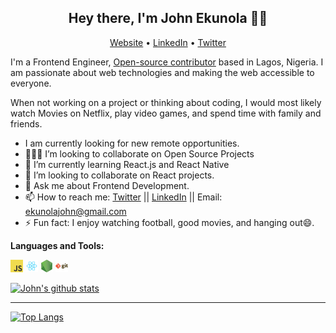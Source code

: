 <h2 align="center"> Hey there, I'm John Ekunola 👋🏾</h2>
<p align="center">
<!--   <a href="https://www.johnekunola.com/" target="_blank">Website</a> • -->
  <a href="https://new-portfolio-ochre-eight.vercel.app/" target="_blank">Website</a> •
  <a href="https://www.linkedin.com/in/ekunolajohn/" target="_blank">LinkedIn</a> •
  <a href="https://twitter.com/Oluwatosin_EJ" target="_blank">Twitter</a>
</p>

<!--
**Jizzyjay/Jizzyjay** is a ✨ _special_ ✨ repository because its `README.md` (this file) appears on your GitHub profile.

Here are some ideas to get you started:
-->

I'm a Frontend Engineer, [Open-source contributor](https://github.com/Jizzyjay) based in Lagos, Nigeria. I am passionate about web technologies and making the web accessible to everyone.

When not working on a project or thinking about coding, I would most likely watch Movies on Netflix, play video games, and spend time with family and friends.

<!-- **I am currently seeking a Frontend Developer position with an exciting company.** -->

<!-- - 🔭 I’m currently working on ... -->
<!-- - 🌱 I’m currently learning ... -->
<!-- - 🤔 I’m looking for help with ... -->

- I am currently looking for new remote opportunities.
- 👨🏾‍💻 I’m looking to collaborate on Open Source Projects
- 🌱 I’m currently learning React.js and React Native
- 👯 I’m looking to collaborate on React projects.
- 💬 Ask me about Frontend Development. 
- 📫 How to reach me: [Twitter](https://twitter.com/Oluwatosin_EJ) || [LinkedIn](https://www.linkedin.com/in/ekunolajohn/) || Email: ekunolajohn@gmail.com
- ⚡ Fun fact: I enjoy watching football, good movies, and hanging out😄.

**Languages and Tools:**  

<code><img height="20" src="https://raw.githubusercontent.com/github/explore/80688e429a7d4ef2fca1e82350fe8e3517d3494d/topics/javascript/javascript.png"></code>
<code><img height="20" src="https://raw.githubusercontent.com/github/explore/80688e429a7d4ef2fca1e82350fe8e3517d3494d/topics/react/react.png"></code>
<code><img height="20" src="https://raw.githubusercontent.com/github/explore/80688e429a7d4ef2fca1e82350fe8e3517d3494d/topics/nodejs/nodejs.png"></code>
<code><img height="20" src="https://raw.githubusercontent.com/github/explore/80688e429a7d4ef2fca1e82350fe8e3517d3494d/topics/git/git.png"></code>

[![John's github stats](https://github-readme-stats.vercel.app/api?username=Jizzyjay&show_icons=true&title_color=fff&icon_color=79ff97&text_color=9f9f9f&bg_color=151515)](https://github.com/anuraghazra/github-readme-stats) 

---

[![Top Langs](https://github-readme-stats.vercel.app/api/top-langs/?username=Jizzyjay)](https://github.com/Jizzyjay/github-readme-stats)

